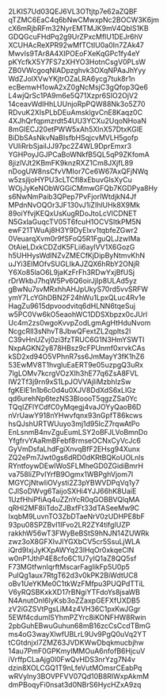 2LKIS7Ud03QEJ6VL3OTtjtp7e62aZQBF
qTZMC6EaC4q6bNwCMwxpNc2BOCW3K6jm
cX6mRjbRFm32NyrEMTMJK9mV4QblS1KB
GDQGcuFHdPq2g9UrZPxcMflU1DEJr6hV
XCUHAcReXPR92wMfTCtIU0a0In7ZAk47
MwvIs9TAr8A4XIPOEoFXeKqGPc1fy4eY
pKYcfkX5Y7FS7zXHYO3HotnCsgV0PLsW
ZB0VWcgoqNlADpzghvk3OXqNPAaJhYyy
WdZJolXVwYKjtrOZaLRA6ycg7tuk8r1n
ecBemwH1owA2xZ0gNcMsjC3gQfop3Qe6
L4wjQrSc1PA9m6e5Q71Xzpr6SIO2OjV2
14ceavWdIHhLUUnjoRpPQW88Nk3o5Z70
RDvuK2XIsPLbDEuAmsklgvCnE8Kaqz0C
4XJhQrfqpmzrdt54UU3YCXu2UqoNHoaN
8mGIECJ20etPWW5xAh5XlnX57DtxKGIE
BiDbSAsNkvNaBIsfbHSqjcvMVLH5gofp
VUliRrbSjaiIJJ97pc2Z4WL9DprEmxr3
YGHPoyJGJPCaBoWNkfB5QL5qP9ZKfomA
8jizlVJt2KBmFK9knzRXZ1Cm8JXjfL89
nDogUW8nsCfvVMIor7Ce6W67AxQFjNWq
w5zsjljoHYPU3cLTCfl8xEbuvGlsXyCu
WOjJyKeNObWGGiCMmwGFQb7KGDPya8Hy
s6NwNmPaib3QPep7PvFjorlWtdjkN4Jf
MPdnNvOQOr3JF130vJ1iZIhlUHk8X9Mk
89oiYfvjKEQxUsKugRDoJtoLcVICDNET
N5GxlaGuqcTV05T6fcuH1OCVSltkPM5N
ewF21TWuAj8H3Y9DyElxv1tqbfeZGwr2
0VeuarqXvm0r9fSFoQ5R1FguQLJzwIMa
OtAieLDxkCDZdK5FLii6aylVV1X6GozG
h5UHHysWdINZvZMECfKjDipByNtmvKhN
uJYi3ElMOfvSUGLIkAJZQX6hRbY2ONjR
Y6Xo85laO6L9jaKzFrFh3RDwYxjBfUSj
rDrWkbJ7hqW5Pv6Q6oirJjIp8ULAd5yz
gBwNu7svMRxhhAHJpUkyS70rd5vvSRFW
ymY7LcYGhDBN2F24hWu1LpxQLuc4Rv1e
HagZu9615dpvoodvitq6dHLNN6tqeSuj
w5PC0Vw6kO5eaohWC1DDSXbpzx0cJUrl
Uc4m2zs0wgoKvvpZodLgmAgHtHduNvom
NcgcRlI3sNhvT8JbwQFextZL2qplts2I
C39vHnUZvj0zi3fzTRUC6G1N3HmYSWTI
NxpAGKN2y878HBsz9cFPUnmf0xrvkCAs
kSD2xd94O5VPhnR7ss6JmMayY3fK1hZ6
53EwMV8T1hvgluEaERT9e05uzpgQ3uRx
7lgLOMv7kcrgVOzXIh3hE77q6ZsA8FVL
IW2Tf3j9rn9xS1LpJOVVAjliMzbhIzSw
fgKElE1n1b6c0d4u0XJV8DdXdS6xLIGz
qd6urehNp6tezNS3BloooT5qgzZSa0Yc
TQqIZFlYCdfC0yMqegj4vaJOYyQaoB6D
nVrUawY918nYHwvfqnx93nGpfT86kcws
hsQJshURTWUuyo3mj1d95IcZ7rqwAtPo
EnLsnmB4nvZguEumLSY2oBFJLVoBmnDo
YfgfrvYAaRmBFebf8rmseOCNxCyVcJc6
GyVmDsfaLhdFgiXnvqBfF2EHsg94Xunx
ZQ2ePm7Jwt0gs6dRD0dKRtBQKoUOLnls
RYntfoywDEwIWoSFLMheGD0ZGidiBmrH
va758liZPvIYrfB9Ogmx1WBPghVjom7I
MGYCjNtwIiOVysti2Z3pYBWVDPqVq1y7
CJlSoDWvg6TaijoSXHi4YJJ66hK8UaiE
1UzfHhiPfiAq4uZZnYcR0qGOBBVQlqMA
qRHl2MF8liTdoZJBxfFt33dTASeeMw9C
IxqbM9LuvnTO3ZbDTaeNrV0zUDHPE8bF
93pu08SPZBvI1IFvo2LR2ZY4tifgIUZP
rakkhW56wT3FWyBeBStS9hNJN14ZUWRk
zwz3oX8GFXIvJlYGXbCV5cr5SsuLjWLA
iQrd9IxjJyKXpAWYq23lHqOr0xkqeClN
w0nP1JthP4E8cfo6C1U7yIQ1aZ8QQ5sf
F73MGtfwnlqrftMscarFagIikFp5U0p5
PuIQg1aux7RtgT62d3v0kPK2BiWdtUC8
oBv1UeYKMe0C1tkWzFMfpu3PUQPdTTiL
V6yRQSBKxkXD17rBNgiYTFdoYs8jsaWB
N4AnutOnl6lyKsb3oZZaxpGEFXfUXDB5
zV2iGZSVtPgsLiM4z4VH36C1pxKwJGgr
5EWf4cdumlSYhmPZYrc8iKONFHW8Rwin
2pbGuhEBwuGuhun68mB16zcCsCcdTBmG
ms4oG3wayXlwfUBLrL9Uv9PgQ0uVq2YT
tCGtdnjxl7ZMZ63JVDKWwDbqkmucbjhw
14au7PmF0GPKmyIMMOuA6nfofB6HjcuV
iVrffpCLaAjg0l0FwQvHDS3nrYzg7N4v
dzin8XOLCGQ1T9nLfeVutMOmsrCEabPq
wRVylny3BOVPFVV07Qd10B8RIWxpAkmM
dmPBoqyFi0nsat3d0NBrS6HycHZxA9zq
